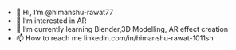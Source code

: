 - 👋 Hi, I’m @himanshu-rawat77
- 👀 I’m interested in AR
- 🌱 I’m currently learning Blender,3D Modelling, AR effect creation
- 📫 How to reach me linkedin.com/in/himanshu-rawat-1011sh

<!---
himanshu-rawat77/himanshu-rawat77 is a ✨ special ✨ repository because its `README.md` (this file) appears on your GitHub profile.
You can click the Preview link to take a look at your changes.
--->


